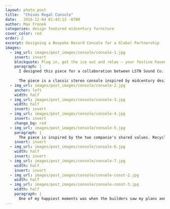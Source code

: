 ```yaml
---
layout: photo_post
title:  "Chivas Regal Console"
date:   2016-12-04 01:43:12 -0700
author: Max Fronek
categories: design featured midcentury furniture
cover_color: red
order: 2
excerpt: Designing a Bespoke Record Console for a Global Partnership
images:
  - img_url: images/post_images/console/console-1.jpg
    invert: invert
    blockquote: Plug in, get the ice out and relax – your festive haven has arrived.<br /><br /><a title="The 10 Coolest Things in the World This Week&#58; LSTN Sound Co" href="https&#58;//www.gq-magazine.co.uk/article/nike-stranger-things-ferrari-leica">– GQ</a>
    paragraph: | 
      I designed this piece for a collaboration between LSTN Sound Co. and Chivas Regal in 2016. They commissioned a statement piece to express the shared values of the companies&#58; classic craftsmanship paired with tasteful design. 
      
      The piece is a classic stereo console inspired by midcentury designers like Ray and Charles Eames, Finn Juhl, and more. Like LSTN's Troubadour headphones or a bottle of Chivas, it holds a timeless appeal and makes an immediate statement.
  - img_url: images/post_images/console/console-2.jpg
    anchor: left
    width: half
  - img_url: images/post_images/console/console-3.jpg
    width: half
    invert: invert
  - img_url: images/post_images/console/console-4.jpg
    invert: invert
    change_bg: red
  - img_url: images/post_images/console/console-5.jpg
    paragraph: |
      The piece is inspired by the two companie's shared values. Recycled copper from a former Chivas barrel is used for the nameplate and inspires the copper accents throughout the piece. Solid American walnut gives extra resonance to the custom-built speakers. Storage for up to 50 LP's, two bottles of Chivas, and a pair of Apolis-designed glasses complete the piece's functionality.
    invert: invert
  - img_url: images/post_images/console/console-6.jpg
    width: half
    invert: invert
  - img_url: images/post_images/console/console-7.jpg
    width: half
    invert: invert
  - img_url: images/post_images/console/console-const-2.jpg
    width: half
  - img_url: images/post_images/console/console-const-3.jpg
    width: half
    paragraph: |
      One of my happiest moments was when the builders saw my plans and said they could get straight to work–no changes or modifications would be needed. The team at <a href="https://whitewallsfab.com/" title="White Walls Fab in Santa Clarita, CA" target="_blank">White Walls Fabrication</a> took the console from paper to reality, and Brian, Tyler, Jordan, and everyone else deserve a huge thanks. This console would not exist without them.
---
```



